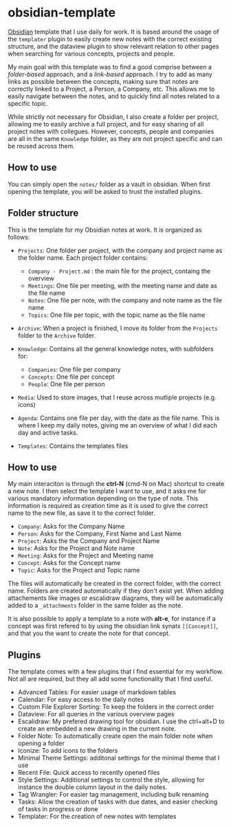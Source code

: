 # obsidian-template

[Obsidian](https://obsidian.md/) template that I use daily for work. It is based around the usage of the `templater` plugin to easily create new notes with the correct existing structure, and the dataview plugin to show relevant relation to other pages when searching for various concepts, projects and people.

My main goal with this template was to find a good comprise between a *folder-based* approach, and a *link-based* approach. I try to add as many links as possible between the concepts, making sure that notes are correctly linked to a Project, a Person, a Company, etc. This allows me to easily navigate between the notes, and to quickly find all notes related to a specific topic.

While strictly not necessary for Obsidian, I also create a folder per project, allowing me to easily archive a full project, and for easy sharing of all project notes with collegues. However, concepts, people and companies are all in the same `Knowledge` folder, as they are not project specific and can be reused across them.

## How to use

You can simply open the `notes/` folder as a vault in obsidian. When first opening the template, you will be asked to trust the installed plugins. 

## Folder structure

This is the template for my Obsidian notes at work. It is organized as follows:
- `Projects`: One folder per project, with the company and project name as the folder name. Each project folder contains:
  - `Company - Project.md`  : the main file for the project, containg the overview
  - `Meetings`: One file per meeting, with the meeting name and date as the file name
  - `Notes`: One file per note, with the company and note name as the file name
  - `Topics`: One file per topic, with the topic name as the file name

- `Archive`: When a project is finished, I move its folder from the `Projects` folder to the `Archive` folder.
- `Knowledge`: Contains all the general knowledge notes, with subfolders for:
  - `Companies`: One file per company
  - `Concepts`: One file per concept
  - `People`: One file per person
- `Media`: Used to store images, that I reuse across mutliple projects (e.g. icons)
- `Agenda`: Contains one file per day, with the date as the file name. This is where I keep my daily notes, giving me an overview of what I did each day and active tasks.
- `Templates`: Contains the templates files 

## How to use

My main interaciton is through the **ctrl-N** (cmd-N on Mac) shortcut to create a new note. I then select the template I want to use, and it asks me for various mandatory information depending on the type of note. This information is required as creation time as it is used to give the correct name to the new file, as save it to the correct folder.

- `Company`: Asks for the Company Name
- `Person`: Asks for the Company, First Name and Last Name
- `Project`: Asks the the Company and Project Name
- `Note`: Asks for the Project and Note name
- `Meeting`: Asks for the Project and Meeting name
- `Concept`: Asks for the Concept name
- `Topic`: Asks for the Project and Topic name

The files will automatically be created in the correct folder, with the correct name. Folders are created automatically if they don't exist yet.
When adding attachements like images or escalidraw diagrams, they will be automatically added to a `_attachments` folder in the same folder as the note.

It is also possible to apply a template to a note with **alt-e**, for instance if a concept was first refered to by using the obsidian link synatx `[[Concept]]`, and that you the want to create the note for that concept.

## Plugins

The template comes with a few plugins that I find essential for my workflow. Not all are required, but they all add some functionality that I find useful. 

- Advanced Tables: For easier usage of markdown tables
- Calendar: For easy access to the daily notes
- Custom File Explorer Sorting: To keep the folders in the correct order
- Dataview: For all queries in the various overview pages
- Escalidraw: My prefered drawing tool for obsidian. I use the ctrl+alt+D to create an embedded a new drawing in the current note.
- Folder Note: To automatically create open the main folder note when opening a folder
- Iconize: To add icons to the folders
- Minimal Theme Settings: additonal settings for the minimal theme that I use
- Recent File: Quick access to recently opened files
- Style Settings: Additional settings to control the style, allowing for instance the double column layout in the daily notes.
- Tag Wrangler: For easier tag management, including bulk renaming
- Tasks: Allow the creation of tasks with due dates, and easier checking of tasks in progress or done
- Templater: For the creation of new notes with templates


